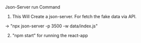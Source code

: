 Json-Server run Command

1. This Will Create a json-server. For fetch the fake data via API.

-> "npx json-server -p 3500 -w data/index.js"

2. "npm start" for running the react-app
